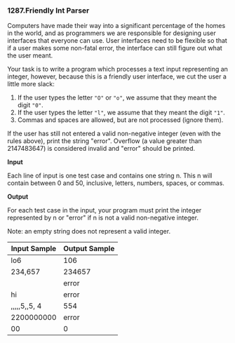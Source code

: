 ### 1287.Friendly Int Parser

Computers have made their way into a significant percentage of the homes in the world, and as programmers we are responsible for designing user interfaces that everyone can use. User interfaces need to be flexible so that if a user makes some non-fatal error, the interface can still figure out what the user meant.

Your task is to write a program which processes a text input representing an integer, however, because this is a friendly user interface, we cut the user a little more slack:

 1. If the user types the letter `"O"` or `"o"`, we assume that they meant the digit `"0"`.
 2. If the user types the letter `"l"`, we assume that they meant the digit `"1"`.
 3. Commas and spaces are allowed, but are not processed (ignore them).

If the user has still not entered a valid non-negative integer (even with the rules above), print the string "error". Overflow (a value greater than 2147483647) is considered invalid and "error" should be printed.

**Input**

Each line of input is one test case and contains one string n. This n will contain between 0 and 50, inclusive, letters, numbers, spaces, or commas.

**Output**

For each test case in the input, your program must print the integer represented by n or "error" if n is not a valid non-negative integer. 

Note: an empty string does not represent a valid integer.

| Input Sample | Output Sample |
| ------------ | ------------- |
| lo6 | 106 |
| 234,657 | 234657 |
|  | error |
| hi | error |
| ,,,,,5,,5,    4 | 554 |
| 2200000000 | error |
| 00 | 0 |
